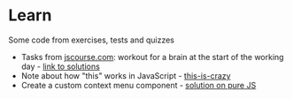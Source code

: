 # Learn
Some code from exercises, tests and quizzes

* Tasks from [jscourse.com](http://jscourse.com/tasks/): workout for a brain at the start of the working day - [link to solutions](/jscourse.com)
* Note about how "this" works in JavaScript - [this-is-crazy](/this-is-crazy)
* Create a custom context menu component - [solution on pure JS](/custom-context-menu)
